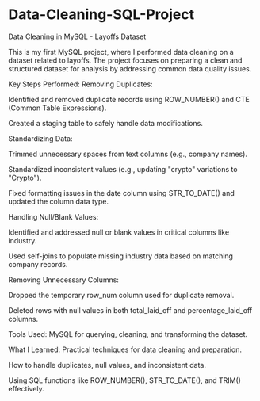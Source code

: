 # Data-Cleaning-SQL-Project
Data Cleaning in MySQL - Layoffs Dataset

This is my first MySQL project, where I performed data cleaning on a dataset related to layoffs. The project focuses on preparing a clean and structured dataset for analysis by addressing common data quality issues.

Key Steps Performed:
Removing Duplicates:

Identified and removed duplicate records using ROW_NUMBER() and CTE (Common Table Expressions).

Created a staging table to safely handle data modifications.

Standardizing Data:

Trimmed unnecessary spaces from text columns (e.g., company names).

Standardized inconsistent values (e.g., updating "crypto" variations to "Crypto").

Fixed formatting issues in the date column using STR_TO_DATE() and updated the column data type.

Handling Null/Blank Values:

Identified and addressed null or blank values in critical columns like industry.

Used self-joins to populate missing industry data based on matching company records.

Removing Unnecessary Columns:

Dropped the temporary row_num column used for duplicate removal.

Deleted rows with null values in both total_laid_off and percentage_laid_off columns.

Tools Used:
MySQL for querying, cleaning, and transforming the dataset.

What I Learned:
Practical techniques for data cleaning and preparation.

How to handle duplicates, null values, and inconsistent data.

Using SQL functions like ROW_NUMBER(), STR_TO_DATE(), and TRIM() effectively.
